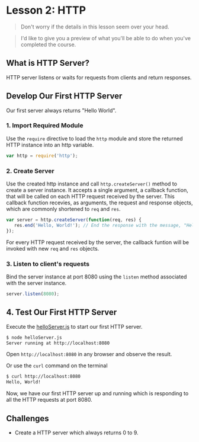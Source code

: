 # Lesson 2: HTTP

> Don't worry if the details in this lesson seem over your head.

> I'd like to give you a preview of what you'll be able to do when you've completed the course.

## What is HTTP Server?
HTTP server listens or waits for requests from clients and return responses.

## Develop Our First HTTP Server
Our first server always returns "Hello World".

### 1. Import Required Module
Use the `require` directive to load the `http` module and store the returned HTTP instance into an http variable.
```js
var http = require('http');
```

### 2. Create Server

Use the created http instance and call `http.createServer()` method to create a server instance.
It accepts a single argument, a callback function, that will be called on each HTTP request received by the server.
This callback function recevies, as arguments, the request and response objects, which are commonly shortened to `req` and `res`.

```js
var server = http.createServer(function(req, res) {
   res.end('Hello, World!'); // End the response with the message, "Hello, World!"
});
```

For every HTTP request received by the server, the callback funtion will be invoked with new `req` and `res` objects.


### 3. Listen to client's requests

Bind the server instance at port 8080 using the `listen` method associated with the server instance. 

```js
server.listen(8080);
```

## 4. Test Our First HTTP Server

Execute the [helloServer.js](helloServer.js) to start our first HTTP server.

```bash
$ node helloServer.js
Server running at http://localhost:8080
```

Open `http://localhost:8080` in any browser and observe the result.

Or use the `curl` command on the terminal
```bash
$ curl http://localhost:8080
Hello, World!
```

Now, we have our first HTTP server up and running which is responding to all the HTTP requests at port 8080.

## Challenges
- Create a HTTP server which always returns 0 to 9.
